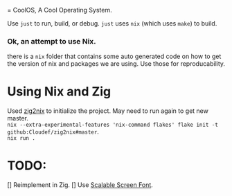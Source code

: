 = CoolOS, A Cool Operating System.

Use `just` to run, build, or debug. `just` uses `nix` (which uses `make`) to build.

### Ok, an attempt to use Nix.
there is a `nix` folder that contains some auto generated code on how to get the version of nix and packages we are using. Use those for reproducability.

# Using Nix and Zig
Used [zig2nix](https://github.com/Cloudef/zig2nix) to initialize the project. May need to run again to get new master.\
`nix --extra-experimental-features 'nix-command flakes' flake init -t github:Cloudef/zig2nix#master`.\
`nix run .`
# TODO:
[] Reimplement in Zig.
[] Use [Scalable Screen Font](https://wiki.osdev.org/Scalable_Screen_Font).